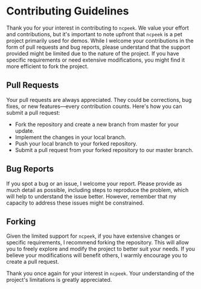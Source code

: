 # Contributing Guidelines

Thank you for your interest in contributing to `ncpeek`. We value your effort and contributions, but it's important to note upfront that `ncpeek` is a pet project primarily used for demos. While I welcome your contributions in the form of pull requests and bug reports, please understand that the support provided might be limited due to the nature of the project. If you have specific requirements or need extensive modifications, you might find it more efficient to fork the project.

## Pull Requests

Your pull requests are always appreciated. They could be corrections, bug fixes, or new features—every contribution counts. Here's how you can submit a pull request:

- Fork the repository and create a new branch from master for your update.
- Implement the changes in your local branch.
- Push your local branch to your forked repository.
- Submit a pull request from your forked repository to our master branch.

## Bug Reports

If you spot a bug or an issue, I welcome your report. Please provide as much detail as possible, including steps to reproduce the problem, which will help to understand the issue better. However, remember that my capacity to address these issues might be constrained.

## Forking

Given the limited support for `ncpeek`, if you have extensive changes or specific requirements, I recommend forking the repository. This will allow you to freely explore and modify the project to better suit your needs. If you believe your modifications will benefit others, I warmly encourage you to create a pull request.

Thank you once again for your interest in `ncpeek`. Your understanding of the project's limitations is greatly appreciated.
